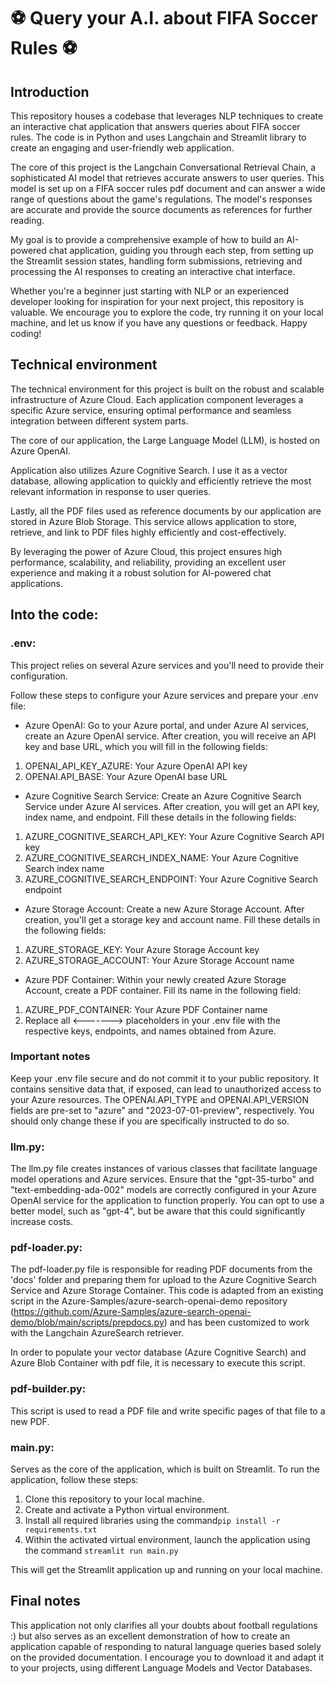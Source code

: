 # ⚽ Query your A.I. about FIFA Soccer Rules ⚽

## Introduction
 
This repository houses a codebase that leverages NLP techniques to create an interactive chat application that answers queries about FIFA soccer rules. The code is in Python and uses Langchain and Streamlit library to create an engaging and user-friendly web application.

The core of this project is the Langchain Conversational Retrieval Chain, a sophisticated AI model that retrieves accurate answers to user queries. This model is set up on a FIFA soccer rules pdf document and can answer a wide range of questions about the game's regulations. The model's responses are accurate and provide the source documents as references for further reading.

My goal is to provide a comprehensive example of how to build an AI-powered chat application, guiding you through each step, from setting up the Streamlit session states, handling form submissions, retrieving and processing the AI responses to creating an interactive chat interface.

Whether you're a beginner just starting with NLP or an experienced developer looking for inspiration for your next project, this repository is valuable. We encourage you to explore the code, try running it on your local machine, and let us know if you have any questions or feedback. Happy coding!

## Technical environment

The technical environment for this project is built on the robust and scalable infrastructure of Azure Cloud. Each application component leverages a specific Azure service, ensuring optimal performance and seamless integration between different system parts.

The core of our application, the Large Language Model (LLM), is hosted on Azure OpenAI. 

Application also utilizes Azure Cognitive Search. I use it as a vector database, allowing application to quickly and efficiently retrieve the most relevant information in response to user queries.

Lastly, all the PDF files used as reference documents by our application are stored in Azure Blob Storage. This service allows application to store, retrieve, and link to PDF files highly efficiently and cost-effectively.

By leveraging the power of Azure Cloud, this project ensures high performance, scalability, and reliability, providing an excellent user experience and making it a robust solution for AI-powered chat applications.

## Into the code:

### .env:
This project relies on several Azure services and you'll need to provide their configuration.

Follow these steps to configure your Azure services and prepare your .env file:

- Azure OpenAI: Go to your Azure portal, and under Azure AI services, create an Azure OpenAI service. After creation, you will receive an API key and base URL, which you will fill in the following fields:
1. OPENAI_API_KEY_AZURE: Your Azure OpenAI API key
2. OPENAI.API_BASE: Your Azure OpenAI base URL
- Azure Cognitive Search Service: Create an Azure Cognitive Search Service under Azure AI services. After creation, you will get an API key, index name, and endpoint. Fill these details in the following fields:

1. AZURE_COGNITIVE_SEARCH_API_KEY: Your Azure Cognitive Search API key
2. AZURE_COGNITIVE_SEARCH_INDEX_NAME: Your Azure Cognitive Search index name
3. AZURE_COGNITIVE_SEARCH_ENDPOINT: Your Azure Cognitive Search endpoint

- Azure Storage Account: Create a new Azure Storage Account. After creation, you'll get a storage key and account name. Fill these details in the following fields:

1. AZURE_STORAGE_KEY: Your Azure Storage Account key
2. AZURE_STORAGE_ACCOUNT: Your Azure Storage Account name

- Azure PDF Container: Within your newly created Azure Storage Account, create a PDF container. Fill its name in the following field:

1. AZURE_PDF_CONTAINER: Your Azure PDF Container name
2. Replace all <-------> placeholders in your .env file with the respective keys, endpoints, and names obtained from Azure.
   
### Important notes 
Keep your .env file secure and do not commit it to your public repository. It contains sensitive data that, if exposed, can lead to unauthorized access to your Azure resources.
The OPENAI.API_TYPE and OPENAI.API_VERSION fields are pre-set to "azure" and "2023-07-01-preview", respectively. You should only change these if you are specifically instructed to do so.

### llm.py:

The llm.py file creates instances of various classes that facilitate language model operations and Azure services.
Ensure that the "gpt-35-turbo" and "text-embedding-ada-002" models are correctly configured in your Azure OpenAI service for the application to function properly.
You can opt to use a better model, such as "gpt-4", but be aware that this could significantly increase costs.

### pdf-loader.py:
 
The pdf-loader.py file is responsible for reading PDF documents from the 'docs' folder and preparing them for upload to the Azure Cognitive Search Service and Azure Storage Container. This code is adapted from an existing script in the Azure-Samples/azure-search-openai-demo repository (https://github.com/Azure-Samples/azure-search-openai-demo/blob/main/scripts/prepdocs.py) and has been customized to work with the Langchain AzureSearch retriever.

In order to populate your vector database (Azure Cognitive Search) and Azure Blob Container with pdf file, it is necessary to execute this script.

### pdf-builder.py:

This script is used to read a PDF file and write specific pages of that file to a new PDF.

### main.py:
Serves as the core of the application, which is built on Streamlit. To run the application, follow these steps:
1. Clone this repository to your local machine.
2. Create and activate a Python virtual environment.
3. Install all required libraries using the command ​```pip install -r requirements.txt```
4. Within the activated virtual environment, launch the application using the command ​```streamlit run main.py```

This will get the Streamlit application up and running on your local machine.

## Final notes

This application not only clarifies all your doubts about football regulations :) but also serves as an excellent demonstration of how to create an application capable of responding to natural language queries based solely on the provided documentation. I encourage you to download it and adapt it to your projects, using different Language Models and Vector Databases.


